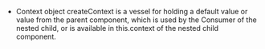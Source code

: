 
- Context object createContext is a vessel for holding a default value or value from the parent component, which is used by the Consumer of the nested child, or is available in this.context of the nested child component. 